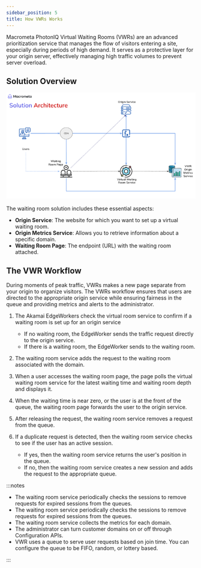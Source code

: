```yaml
---
sidebar_position: 5
title: How VWRs Works
---
```


Macrometa PhotonIQ Virtual Waiting Rooms (VWRs) are an advanced prioritization service that manages the flow of visitors entering a site, especially during periods of high demand. It serves as a protective layer for your origin server, effectively managing high traffic volumes to prevent server overload.

## Solution Overview

![VWR Solution Architecture](../../../static/img/photoniq/vwr/vwr-solution-architecture.png)

The waiting room solution includes these essential aspects:

- **Origin Service**: The website for which you want to set up a virtual waiting room.
- **Origin Metrics Service**: Allows you to retrieve information about a specific domain.
- **Waiting Room Page**: The endpoint (URL) with the waiting room attached.

## The VWR Workflow

During moments of peak traffic, VWRs makes a new page separate from your origin to organize visitors. The VWRs workflow ensures that users are directed to the appropriate origin service while ensuring fairness in the queue and providing metrics and alerts to the administrator.

1. The Akamai EdgeWorkers check the virtual room service to confirm if a waiting room is set up for an origin service

    - If no waiting room, the EdgeWorker sends the traffic request directly to the origin service.
    - If there is a waiting room, the EdgeWorker sends to the waiting room.

3. The waiting room service adds the request to the waiting room associated with the domain.
4. When a user accesses the waiting room page, the page polls the virtual waiting room service for the latest waiting time and waiting room depth and displays it.
6. When the waiting time is near zero, or the user is at the front of the queue, the waiting room page forwards the user to the origin service.
7. After releasing the request, the waiting room service removes a request from the queue.
8. If a duplicate request is detected, then the waiting room service checks to see if the user has an active session.
    - If yes, then the waiting room service returns the user's position in the queue. 
    - If no, then the waiting room service creates a new session and adds the request to the appropriate queue.
    

:::notes

- The waiting room service periodically checks the sessions to remove requests for expired sessions from the queues.
- The waiting room service periodically checks the sessions to remove requests for expired sessions from the queues.
- The waiting room service collects the metrics for each domain.
- The administrator can turn customer domains on or off through Configuration APIs.
- VWR uses a queue to serve user requests based on join time. You can configure the queue to be FIFO, random, or lottery based.

:::
